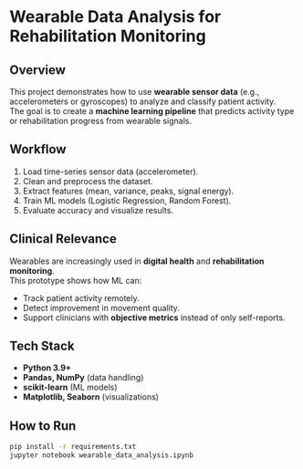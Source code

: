 # Wearable Data Analysis for Rehabilitation Monitoring

## Overview
This project demonstrates how to use **wearable sensor data** (e.g., accelerometers or gyroscopes) to analyze and classify patient activity.  
The goal is to create a **machine learning pipeline** that predicts activity type or rehabilitation progress from wearable signals.  

## Workflow
1. Load time-series sensor data (accelerometer).  
2. Clean and preprocess the dataset.  
3. Extract features (mean, variance, peaks, signal energy).  
4. Train ML models (Logistic Regression, Random Forest).  
5. Evaluate accuracy and visualize results.  

## Clinical Relevance
Wearables are increasingly used in **digital health** and **rehabilitation monitoring**.  
This prototype shows how ML can:  
- Track patient activity remotely.  
- Detect improvement in movement quality.  
- Support clinicians with **objective metrics** instead of only self-reports.  

## Tech Stack
- **Python 3.9+**  
- **Pandas, NumPy** (data handling)  
- **scikit-learn** (ML models)  
- **Matplotlib, Seaborn** (visualizations)  

## How to Run
```bash
pip install -r requirements.txt
jupyter notebook wearable_data_analysis.ipynb
